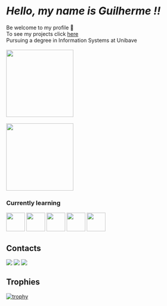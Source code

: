 # *Hello, my name is Guilherme !!*
<div>
Be welcome to my profile 👋 <br>
To see my projects click <a href="https://roecker.com.br" target="_blank">here</a> <br>
Pursuing a degree in Information Systems at Unibave
</div>

<div>
<br>
<img loading="lazy" height="180em" src="https://github-readme-stats.vercel.app/api?username=GuilhermeRoecker&show_icons=true&theme=dracula&include_all_commits=true&count_private=true"/>
<br>
<br>
<img loading="lazy" height="180em" src="https://github-readme-stats.vercel.app/api/top-langs/?username=GuilhermeRoecker&layout=compact&langs_count=7&theme=dracula"/>
</div>


### Currently learning
<picture>
<img src="https://cdn.jsdelivr.net/gh/devicons/devicon/icons/git/git-original-wordmark.svg" width='50' />
</picture>
<picture>
<img src="https://cdn.jsdelivr.net/gh/devicons/devicon/icons/java/java-original-wordmark.svg" width='50' />
</picture>
<picture>
<img src="https://cdn.jsdelivr.net/gh/devicons/devicon/icons/javascript/javascript-original.svg" width='50' />
</picture>
<picture>
<img src="https://cdn.jsdelivr.net/gh/devicons/devicon/icons/html5/html5-plain-wordmark.svg" width='50' />
</picture>
<picture>
<img src="https://cdn.jsdelivr.net/gh/devicons/devicon/icons/css3/css3-plain-wordmark.svg" width='50' />
</picture>

## Contacts
<div>
<a href="https://instagram.com/guilhermeroecker" target="_blank"><img loading="lazy" src="https://img.shields.io/badge/-Instagram-%23E4405F?style=for-the-badge&logo=instagram&logoColor=white" target="_blank"></a>
<a href = "mailto:guilherme.roecker@outook.com.br"><img loading="lazy" src="https://img.shields.io/badge/Gmail-D14836?style=for-the-badge&logo=gmail&logoColor=white" target="_blank"></a>
<a href="https://www.linkedin.com/in/guilherme-roecker-0414a7286/" target="_blank"><img loading="lazy" src="https://img.shields.io/badge/-LinkedIn-%230077B5?style=for-the-badge&logo=linkedin&logoColor=white" target="_blank"></a>   
</div>


## Trophies

[![trophy](https://github-profile-trophy.vercel.app/?username=GuilhermeRoecker&theme=onedark)](https://github.com/GuilhermeRoecker/github-profile-trophy)
